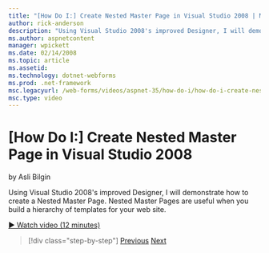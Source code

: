 ```yaml
---
title: "[How Do I:] Create Nested Master Page in Visual Studio 2008 | Microsoft Docs"
author: rick-anderson
description: "Using Visual Studio 2008's improved Designer, I will demonstrate how to create a Nested Master Page. Nested Master Pages are useful when you build a hierarch..."
ms.author: aspnetcontent
manager: wpickett
ms.date: 02/14/2008
ms.topic: article
ms.assetid: 
ms.technology: dotnet-webforms
ms.prod: .net-framework
msc.legacyurl: /web-forms/videos/aspnet-35/how-do-i/how-do-i-create-nested-master-page-in-visual-studio-2008
msc.type: video
---
```

[How Do I:] Create Nested Master Page in Visual Studio 2008
====================
by Asli Bilgin

Using Visual Studio 2008's improved Designer, I will demonstrate how to create a Nested Master Page. Nested Master Pages are useful when you build a hierarchy of templates for your web site.

[&#9654; Watch video (12 minutes)](https://channel9.msdn.com/Blogs/ASP-NET-Site-Videos/how-do-i-create-nested-master-page-in-visual-studio-2008)

>[!div class="step-by-step"]
[Previous](how-do-i-create-a-master-page-in-visual-studio-2008.md)
[Next](how-do-i-cascading-style-sheets-in-visual-studio-2008.md)